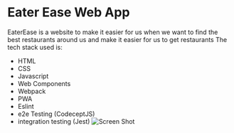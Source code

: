 # Eater Ease Web App
EaterEase is a website to make it easier for us when we want to find the best restaurants around us and make it easier for us to get restaurants
The tech stack used is:
- HTML
- CSS
- Javascript
- Web Components
- Webpack
- PWA
- Eslint
- e2e Testing (CodeceptJS)
- integration testing (Jest)
![Screen Shot](https://github.com/aditiaprabowo3/eater-ease/blob/main/public/images/ss.png)
